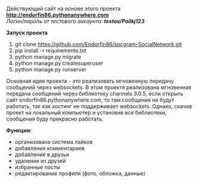 Действующий сайт на основе этого проекта <b>http://endorfin86.pythonanywhere.com</b><br>
<i>Логин/пароль от тестового аккаунта: <b>testov/Poilkj123</b></i>

<b>Запуск проекта</b>

1. git clone https://github.com/Endorfin86/socgram-SocialNetwork.git
2. pip install -r requirements.txt
3. python manage.py migrate
4. python manage.py createsuperuser
5. python manage.py runserver

Основная идея проекта - это реализовать мгновенную передачу сообщений через websockets. В этом проекте реализована мгновенная передача сообщений через библиотеку channels 3.0.5, если открыть сайт endorfin86.pythonanywhere.com, то там сообщения не будут работать, так как хостинг не поддерживает websockets. Однако, скачав проект на локальный компьютер и установив все библиотеки, сообщения буду прекрасно работать. 

<b>Функции:</b>
- организована система лайков 
- добавления комментариев
- добавление в друзья
- удаление из друзей
- избранные посты
- редактирование профиля (фото, обложка, данные)
